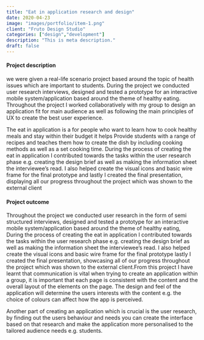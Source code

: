 ```yaml
---
title: "Eat in application research and design"
date: 2020-04-23
image: "images/portfolio/item-1.png"
client: "Fruto Design Studio"
categories: ["design","development"]
description: "This is meta description."
draft: false
---
```


#### Project description

we were given a real-life scenario project based around the topic of
health issues which are important to students. During the project we conducted user research interviews,
designed and tested a prototype for an interactive mobile system/application based around the theme of
healthy eating. Throughout the project I worked collaboratively with my group to design an application fit
for main audience as well as following the main principles of UX to create the best user experience.

The eat in application is a for people who want to learn how to cook healthy meals and stay within their
budget it helps Provide students with a range of recipes and teaches them how to create the dish
by including cooking methods as well as a set cooking time. During the process of creating the eat in
application I contributed towards the tasks within the user research phase e.g. creating the design brief as
well as making the information sheet the interviewee’s read. I also helped create the visual icons and basic
wire frame for the final prototype and lastly I created the final presentation, displaying all our progress
throughout the project which was shown to the external client

#### Project outcome

Throughout the project we conducted user research in the form of semi structured interviews, designed
and tested a prototype for an interactive mobile system/application based around the theme of healthy
eating, During the process of creating the eat in application I contributed towards the tasks within the user
research phase e.g. creating the design brief as well as making the information sheet the interviewee’s
read. I also helped create the visual icons and basic wire frame for the final prototype lastly I created the
final presentation, showcasing all of our progress throughout the project which was shown to the external
client.From this project I have learnt that communication is vital when trying to create an
application within a group, it is important that each page is consistent with the content and the overall
layout of the elements on the page. The design and feel of the application will determine the users interests
with the content e.g. the choice of colours can affect how the app is perceived. 

Another part of creating an application which is crucial is the user research, by finding out the users
behaviour and needs you can create the interface based on that research and make the application more
personalised to the tailored audience needs e.g. students. 
